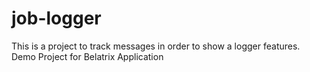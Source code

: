 # job-logger
This is a project to track messages in order to show a logger features.
Demo Project for Belatrix Application
